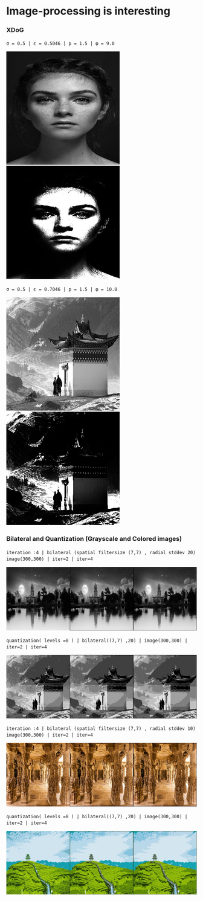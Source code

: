 # Image-processing is interesting 

### XDoG

`σ = 0.5 | ε = 0.5046 | p = 1.5 | φ = 9.0`

![](Difference_of_Gaussians_result/girlface.jpg)
![](Difference_of_Gaussians_result/girlface_dogapplied.jpg)


`σ = 0.5 | ε = 0.7046 | p = 1.5 | φ = 10.0`

![](Difference_of_Gaussians_result/mountaintemple.jpg)
![](Difference_of_Gaussians_result/mountaintemple_dogapplied.jpg)

### Bilateral and Quantization (Grayscale and Colored images)

`iteration :4 | bilateral (spatial filtersize (7,7) , radial stddev 20)  image(300,300) | iter=2 | iter=4`

![](gray_scale_bilateral_and_quantization/nightime10_stack.jpg)

`quantization( levels =8 ) | bilateral((7,7) ,20) | image(300,300) | iter=2 | iter=4`

![](gray_scale_bilateral_and_quantization/mountaintemple20_quantized.jpg)

`iteration :4 | bilateral (spatial filtersize (7,7) , radial stddev 10)  image(300,300) | iter=2 | iter=4`

![](bilateral_and_Quantization_color/monument10.jpg)

`quantization( levels =8 ) | bilateral((7,7) ,20) | image(300,300) | iter=2 | iter=4`

![](bilateral_and_Quantization_color/hillstation20_quant.jpg)
